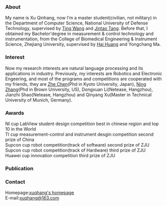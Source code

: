 ### About

My name is Xu Qinhang, now I'm a master student(civilian, not military) in the Department of Computer Science, National University of Defense Technology, supervised by [Ting Wang](http://www.icourses.cn/web/sword/portal/teacherDetails?userId=ff80808140ce83a70140cfb499a4008d) and [Jintao Tang](http://www.icourses.cn/web/sword/portal/teacherDetails?userId=ff80808140dacae90140e17cdef804e3). Before that, I obtained my Bachelor'degree in measurement & control technology and instrumentation, from the College of Biomedical Engineering & Instrument Science, Zhejiang University, supervised by [Hai Huang](http://www.cbeis.zju.edu.cn/_redirect?siteId=448&columnId=23703&articleId=902183) and Yongchang Ma.

### Interest
Now my research interests are natural language processing and its applications in industry. 
Previously, my interests are Robotics and Electronic Engeering, and most of the programs and competitions are cooperated with my friends, they are [Zhe Chen](https://vision.ist.i.kyoto-u.ac.jp/people/)(Phd in Kyoto University, Japan), [Ning Zhang](https://www.linkedin.com/in/znsuperman/)(Phd in Brown University, US), Dongxuan Li(Netease, Hangzhou), Jianzhi Shao(Netease, Hangzhou) and Qinyang Xu(Master in Technical University of Munich, Germany).

### Awards
 NI cup LabView student design competition best in chinese region and top 10 in the World  
 TI cup measurement-control and instrument desgin competition second prize of China   
 Supcon cup robot competition(track of software) second prize of ZJU  
 Supcon cup robot competition(track of Hardware) third prize of ZJU  
 Huawei cup innovation competition third prize of ZJU  

### Publication

### Contact
Homepage:[xuqhang's homepage](https://xuqhang.github.io)  
E-mail:xuqhang@163.com



